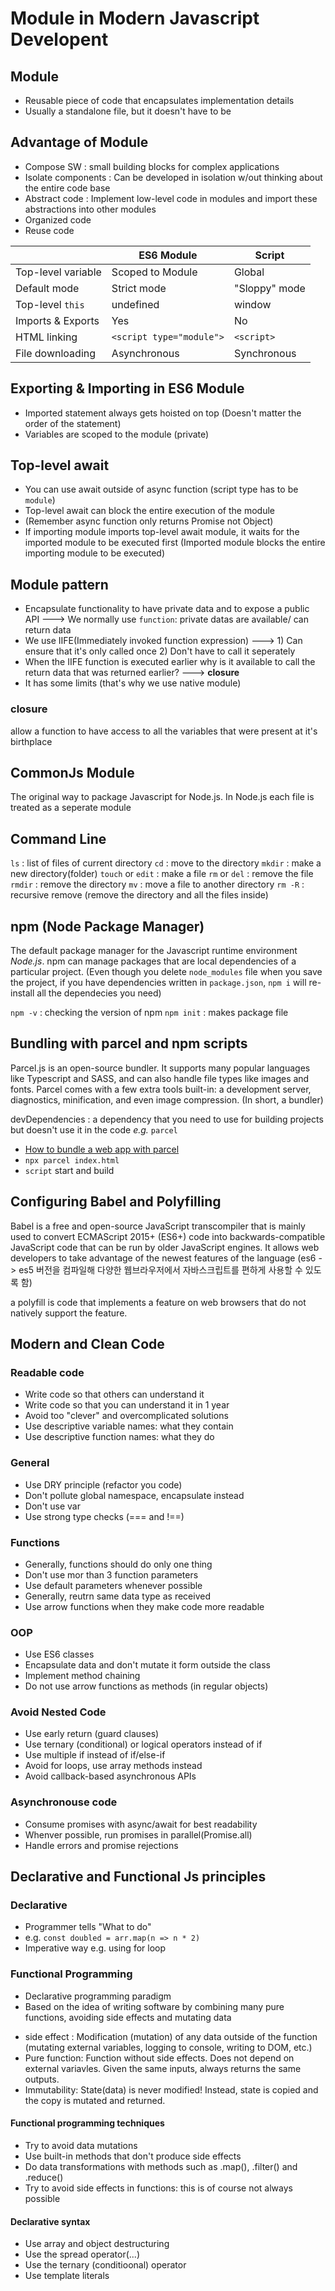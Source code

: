 # Module in Modern Javascript Developent

## Module
- Reusable piece of code that encapsulates implementation details
- Usually a standalone file, but it doesn't have to be

## Advantage of Module
- Compose SW : small building blocks for complex applications
- Isolate components : Can be developed in isolation w/out thinking about the entire code base
- Abstract code : Implement low-level code in modules and import these abstractions into other modules
- Organized code
- Reuse code


|| ES6 Module  | Script |
|------------| ------------- | ------------- |
|Top-level variable| Scoped to Module  | Global  |
|Default mode| Strict mode  | "Sloppy" mode  |
|Top-level `this`| undefined | window |
| Imports & Exports | Yes | No |
| HTML linking | `<script type="module">` | `<script>`|
| File downloading | Asynchronous | Synchronous |


## Exporting & Importing in ES6 Module
- Imported statement always gets hoisted on top (Doesn't matter the order of the statement)
- Variables are scoped to the module (private)


## Top-level await
- You can use await outside of async function (script type has to be `module`)
- Top-level await can block the entire execution of the module
- (Remember async function only returns Promise not Object)
- If importing module imports top-level await module, it waits for the imported module to be executed first (Imported module blocks the entire importing module to be executed) 

## Module pattern
- Encapsulate functionality to have private data and to expose a public API ---> We normally use `function`: private datas are available/ can return data
- We use IIFE(Immediately invoked function expression) ---> 1) Can ensure that it's only called once 2) Don't have to call it seperately
- When the IIFE function is executed earlier why is it available to call the return data that was returned earlier? ---> **closure**
- It has some limits (that's why we use native module) 

### closure
allow a function to have access to all the variables that were present at it's birthplace

## CommonJs Module
The original way to package Javascript for Node.js. In Node.js each file is treated as a seperate module

## Command Line
`ls` : list of files of current directory
`cd` : move to the directory
`mkdir` : make a new directory(folder)
`touch` or `edit` : make a file
`rm` or `del` : remove the file
`rmdir` : remove the directory
`mv` : move a file to another directory
`rm -R` : recursive remove (remove the directory and all the files inside)

## npm (Node Package Manager)
The default package manager for the Javascript runtime environment *Node.js*. npm can manage packages that are local dependencies of a particular project. 
(Even though you delete `node_modules` file when you save the project, if you have dependencies written in `package.json`, `npm i` will re-install all the dependecies you need)

`npm -v` : checking the version of npm
`npm init` : makes package file 

## Bundling with parcel and npm scripts
Parcel.js is an open-source bundler. It supports many popular languages like Typescript and SASS, and can also handle file types like images and fonts. Parcel comes with a few extra tools built-in: a development server, diagnostics, minification, and even image compression. (In short, a bundler)

devDependencies : a dependency that you need to use for building projects but doesn't use it in the code *e.g.*  `parcel`
- [How to bundle a web app with parcel](https://www.digitalocean.com/community/tutorials/how-to-bundle-a-web-app-with-parcel-js)
- `npx parcel index.html`
- `script` start and build

## Configuring Babel and Polyfilling
Babel is a free and open-source JavaScript transcompiler that is mainly used to convert ECMAScript 2015+ (ES6+) code into backwards-compatible JavaScript code that can be run by older JavaScript engines. It allows web developers to take advantage of the newest features of the language (es6 -> es5 버전을 컴파일해 다양한 웹브라우저에서 자바스크립트를 편하게 사용할 수 있도록 함)

a polyfill is code that implements a feature on web browsers that do not natively support the feature.

## Modern and Clean Code
### Readable code
- Write code so that others can understand it
- Write code so that you can understand it in 1 year
- Avoid too "clever" and overcomplicated solutions
- Use descriptive variable names: what they contain
- Use descriptive function names: what they do

### General
- Use DRY principle (refactor you code)
- Don't pollute global namespace, encapsulate instead
- Don't use var
- Use strong type checks (=== and !==)

### Functions
- Generally, functions should do only one thing
- Don't use mor than 3 function parameters
- Use default parameters whenever possible
- Generally, reutrn same data type as received
- Use arrow functions when they make code more readable

### OOP
- Use ES6 classes
- Encapsulate data and don't mutate it form outside the class
- Implement method chaining
- Do not use arrow functions as methods (in regular objects)

### Avoid Nested Code
- Use early return (guard clauses)
- Use ternary (conditional) or logical operators instead of if
- Use multiple if instead of if/else-if
- Avoid for loops, use array methods instead
- Avoid callback-based asynchronous APIs

### Asynchronouse code
- Consume promises with async/await for best readability
- Whenver possible, run promises in parallel(Promise.all)
- Handle errors and promise rejections

## Declarative and Functional Js principles
### Declarative
- Programmer tells "What to do"
- e.g. `const doubled = arr.map(n => n * 2)`
- Imperative way e.g. using for loop

### Functional Programming
- Declarative programming paradigm
- Based on the idea of writing software by combining many pure functions, avoiding side effects and mutating data

* side effect : Modification (mutation) of any data outside of the function (mutating external variables, logging to console, writing to DOM, etc.)
* Pure function: Function without side effects. Does not depend on external variavles. Given the same inputs, always returns the same outputs.
* Immutability: State(data) is never modified! Instead, state is copied and the copy is mutated and returned.

#### Functional programming techniques
- Try to avoid data mutations
- Use built-in methods that don't produce side effects
- Do data transformations with methods such as .map(), .filter() and .reduce()
- Try to avoid side effects in functions: this is of course not always possible

#### Declarative syntax
- Use array and object destructuring
- Use the spread operator(...)
- Use the ternary (conditioonal) operator
- Use template literals
